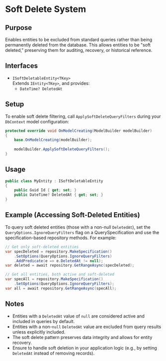 ﻿# Soft Delete System

## Purpose

Enables entities to be excluded from standard queries rather than being permanently deleted from the database. This
allows entities to be "soft deleted," preserving them for auditing, recovery, or historical reference.

## Interfaces

- `ISoftDeletableEntity<TKey>`  
  Extends `IEntity<TKey>`, and provides:
    - `DateTime? DeletedAt`

## Setup

To enable soft delete filtering, call `ApplySoftDeleteQueryFilters` during your `DbContext` model configuration:

```csharp
protected override void OnModelCreating(ModelBuilder modelBuilder) 
{
    base.OnModelCreating(modelBuilder);
    
    modelBuilder.ApplySoftDeleteQueryFilters(); 
}
```

## Usage

```csharp
public class MyEntity : ISoftDeletableEntity 
{
    public Guid Id { get; set; } 
    public DateTime? DeletedAt { get; set; }
}
```

## Example (Accessing Soft-Deleted Entities)

To query soft deleted entities (those with a non-null `DeletedAt`), set the `QueryOptions.IgnoreQueryFilters` flag on a QuerySpecification and use the specification-based repository methods. For example:

```csharp
// Get only soft-deleted entities
var specDeleted = repository.MakeSpecification()
    .SetOptions(QueryOptions.IgnoreQueryFilters)
    .AddPredicate(e => e.DeletedAt != null);
var deleted = await repository.GetRangeAsync(specDeleted);

// Get all entities, both active and soft-deleted
var specAll = repository.MakeSpecification()
    .SetOptions(QueryOptions.IgnoreQueryFilters);
var all = await repository.GetRangeAsync(specAll);
```

## Notes

- Entities with a `DeletedAt` value of `null` are considered active and included in queries by default.
- Entities with a non-`null` `DeletedAt` value are excluded from query results unless explicitly included.
- The soft delete pattern preserves data integrity and allows for entity recovery.
- Ensure to handle soft deletion in your application logic (e.g., by setting `DeletedAt` instead of removing records).